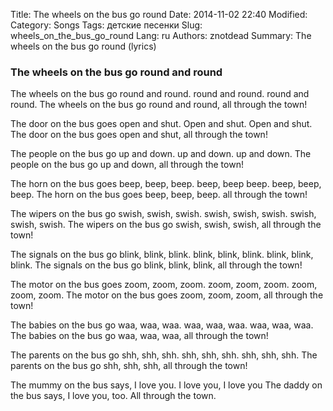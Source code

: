 Title: The wheels on the bus go round
Date: 2014-11-02 22:40
Modified:
Category: Songs
Tags: детские песенки 
Slug: wheels_on_the_bus_go_round
Lang: ru
Authors: znotdead
Summary: The wheels on the bus go round (lyrics)

### The wheels on the bus go round and round

The wheels on the bus go round and round.
round and round.
round and round.
The wheels on the bus go round and round,
all through the town!

The door on the bus goes open and shut.
Open and shut.
Open and shut.
The door on the bus goes open and shut,
all through the town!

The people on the bus go up and down.
up and down.
up and down.
The people on the bus go up and down,
all through the town!

The horn on the bus goes beep, beep, beep.
beep, beep beep.
beep, beep, beep.
The horn on the bus goes beep, beep, beep.
all through the town!

The wipers on the bus go swish, swish, swish.
swish, swish, swish.
swish, swish, swish.
The wipers on the bus go swish, swish, swish,
all through the town!

The signals on the bus go blink, blink, blink.
blink, blink, blink.
blink, blink, blink.
The signals on the bus go blink, blink, blink,
all through the town!

The motor on the bus goes zoom, zoom, zoom.
zoom, zoom, zoom.
zoom, zoom, zoom.
The motor on the bus goes zoom, zoom, zoom,
all through the town!

The babies on the bus go waa, waa, waa.
waa, waa, waa.
waa, waa, waa.
The babies on the bus go waa, waa, waa,
all through the town!

The parents on the bus go shh, shh, shh.
shh, shh, shh.
shh, shh, shh.
The parents on the bus go shh, shh, shh,
all through the town!

The mummy on the bus says, I love you.
I love you, I love you
The daddy on the bus says, I love you, too.
All through the town.

